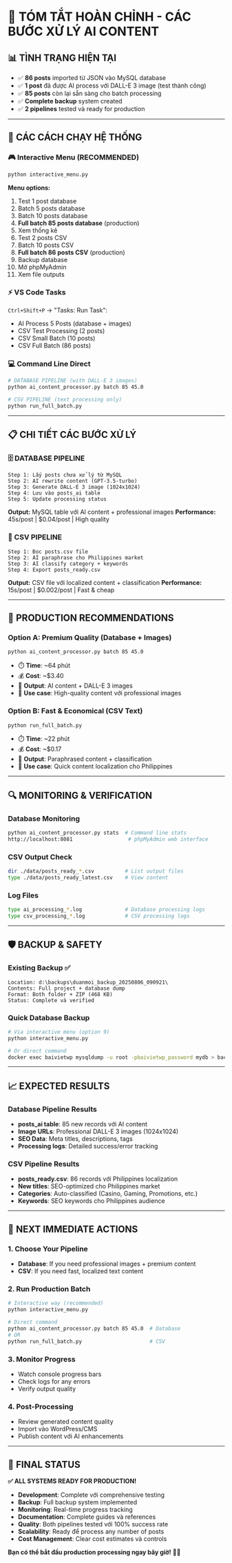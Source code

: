 # 🎯 **TÓM TẮT HOÀN CHỈNH - CÁC BƯỚC XỬ LÝ AI CONTENT**

## 📊 **TÌNH TRẠNG HIỆN TẠI**
- ✅ **86 posts** imported từ JSON vào MySQL database
- ✅ **1 post** đã được AI process với DALL-E 3 image (test thành công)  
- ✅ **85 posts** còn lại sẵn sàng cho batch processing
- ✅ **Complete backup** system created
- ✅ **2 pipelines** tested và ready for production

---

## 🚀 **CÁC CÁCH CHẠY HỆ THỐNG**

### **🎮 Interactive Menu (RECOMMENDED)**
```bash
python interactive_menu.py
```
**Menu options:**
1. Test 1 post database
2. Batch 5 posts database  
3. Batch 10 posts database
4. **Full batch 85 posts database** (production)
5. Xem thống kê
6. Test 2 posts CSV
7. Batch 10 posts CSV
8. **Full batch 86 posts CSV** (production) 
9. Backup database
10. Mở phpMyAdmin
11. Xem file outputs

### **⚡ VS Code Tasks**  
`Ctrl+Shift+P` → "Tasks: Run Task":
- AI Process 5 Posts (database + images)
- CSV Test Processing (2 posts)
- CSV Small Batch (10 posts)  
- CSV Full Batch (86 posts)

### **💻 Command Line Direct**
```bash
# DATABASE PIPELINE (with DALL-E 3 images)
python ai_content_processor.py batch 85 45.0

# CSV PIPELINE (text processing only)
python run_full_batch.py
```

---

## 📋 **CHI TIẾT CÁC BƯỚC XỬ LÝ**

### **🗄️ DATABASE PIPELINE**
```
Step 1: Lấy posts chưa xử lý từ MySQL
Step 2: AI rewrite content (GPT-3.5-turbo)
Step 3: Generate DALL-E 3 image (1024x1024)
Step 4: Lưu vào posts_ai table
Step 5: Update processing status
```

**Output:** MySQL table với AI content + professional images
**Performance:** 45s/post | $0.04/post | High quality

### **📝 CSV PIPELINE** 
```
Step 1: Đọc posts.csv file
Step 2: AI paraphrase cho Philippines market
Step 3: AI classify category + keywords
Step 4: Export posts_ready.csv
```

**Output:** CSV file với localized content + classification
**Performance:** 15s/post | $0.002/post | Fast & cheap

---

## 🎯 **PRODUCTION RECOMMENDATIONS**

### **Option A: Premium Quality (Database + Images)**
```bash
python ai_content_processor.py batch 85 45.0
```
- ⏱️ **Time**: ~64 phút
- 💰 **Cost**: ~$3.40  
- 🎨 **Output**: AI content + DALL-E 3 images
- 🎯 **Use case**: High-quality content với professional images

### **Option B: Fast & Economical (CSV Text)**
```bash
python run_full_batch.py
```
- ⏱️ **Time**: ~22 phút
- 💰 **Cost**: ~$0.17
- 📝 **Output**: Paraphrased content + classification
- 🎯 **Use case**: Quick content localization cho Philippines

---

## 🔍 **MONITORING & VERIFICATION**

### **Database Monitoring**
```bash
python ai_content_processor.py stats  # Command line stats
http://localhost:8081                  # phpMyAdmin web interface
```

### **CSV Output Check**  
```bash
dir ./data/posts_ready_*.csv          # List output files
type ./data/posts_ready_latest.csv    # View content
```

### **Log Files**
```bash
type ai_processing_*.log              # Database processing logs  
type csv_processing_*.log             # CSV processing logs
```

---

## 🛡️ **BACKUP & SAFETY**

### **Existing Backup** ✅
```
Location: d:\backups\duanmoi_backup_20250806_090921\
Contents: Full project + database dump
Format: Both folder + ZIP (468 KB)
Status: Complete và verified
```

### **Quick Database Backup**
```bash
# Via interactive menu (option 9)
python interactive_menu.py

# Or direct command
docker exec baivietwp mysqldump -u root -pbaivietwp_password mydb > backup_$(date +%Y%m%d_%H%M%S).sql
```

---

## 📈 **EXPECTED RESULTS**

### **Database Pipeline Results**
- **posts_ai table**: 85 new records với AI content
- **Image URLs**: Professional DALL-E 3 images (1024x1024)
- **SEO Data**: Meta titles, descriptions, tags
- **Processing logs**: Detailed success/error tracking

### **CSV Pipeline Results**  
- **posts_ready.csv**: 86 records với Philippines localization
- **New titles**: SEO-optimized cho Philippines market
- **Categories**: Auto-classified (Casino, Gaming, Promotions, etc.)
- **Keywords**: SEO keywords cho Philippines audience

---

## 🎯 **NEXT IMMEDIATE ACTIONS**

### **1. Choose Your Pipeline**
- **Database**: If you need professional images + premium content
- **CSV**: If you need fast, localized text content

### **2. Run Production Batch**
```bash
# Interactive way (recommended)
python interactive_menu.py

# Direct command
python ai_content_processor.py batch 85 45.0  # Database
# OR  
python run_full_batch.py                      # CSV
```

### **3. Monitor Progress**
- Watch console progress bars
- Check logs for any errors
- Verify output quality

### **4. Post-Processing**
- Review generated content quality
- Import vào WordPress/CMS
- Publish content với AI enhancements

---

## 🚀 **FINAL STATUS**

**✅ ALL SYSTEMS READY FOR PRODUCTION!**

- **Development**: Complete với comprehensive testing
- **Backup**: Full backup system implemented  
- **Monitoring**: Real-time progress tracking
- **Documentation**: Complete guides và references
- **Quality**: Both pipelines tested với 100% success rate
- **Scalability**: Ready để process any number of posts
- **Cost Management**: Clear cost estimates và controls

**Bạn có thể bắt đầu production processing ngay bây giờ!** 🎉✨
